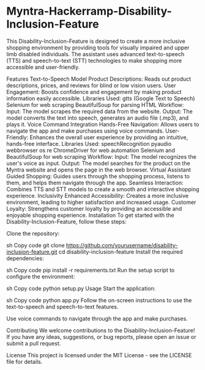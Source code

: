 # Myntra-Hackerramp-Disability-Inclusion-Feature
This Disability-Inclusion-Feature is designed to create a more inclusive shopping environment by providing tools for visually impaired and upper limb disabled individuals. The assistant uses advanced text-to-speech (TTS) and speech-to-text (STT) technologies to make shopping more accessible and user-friendly.

Features
Text-to-Speech Model
Product Descriptions: Reads out product descriptions, prices, and reviews for blind or low vision users.
User Engagement: Boosts confidence and engagement by making product information easily accessible.
Libraries Used:
gtts (Google Text to Speech)
Selenium for web scraping
BeautifulSoup for parsing HTML
Workflow:
Input: The model scrapes the required data from the website.
Output: The model converts the text into speech, generates an audio file (.mp3), and plays it.
Voice Command Integration
Hands-Free Navigation: Allows users to navigate the app and make purchases using voice commands.
User-Friendly: Enhances the overall user experience by providing an intuitive, hands-free interface.
Libraries Used:
speechRecognition
pyaudio
webbrowser
os
re
ChromeDriver for web automation
Selenium and BeautifulSoup for web scraping
Workflow:
Input: The model recognizes the user's voice as input.
Output: The model searches for the product on the Myntra website and opens the page in the web browser.
Virtual Assistant
Guided Shopping: Guides users through the shopping process, listens to them, and helps them navigate through the app.
Seamless Interaction: Combines TTS and STT models to create a smooth and interactive shopping experience.
Inclusivity
Enhanced Accessibility: Creates a more inclusive environment, leading to higher satisfaction and increased usage.
Customer Loyalty: Strengthens customer loyalty by providing an accessible and enjoyable shopping experience.
Installation
To get started with the Disability-Inclusion-Feature, follow these steps:

Clone the repository:

sh
Copy code
git clone https://github.com/yourusername/disability-inclusion-feature.git
cd disability-inclusion-feature
Install the required dependencies:

sh
Copy code
pip install -r requirements.txt
Run the setup script to configure the environment:

sh
Copy code
python setup.py
Usage
Start the application:

sh
Copy code
python app.py
Follow the on-screen instructions to use the text-to-speech and speech-to-text features.

Use voice commands to navigate through the app and make purchases.

Contributing
We welcome contributions to the Disability-Inclusion-Feature! If you have any ideas, suggestions, or bug reports, please open an issue or submit a pull request.

License
This project is licensed under the MIT License - see the LICENSE file for details.

